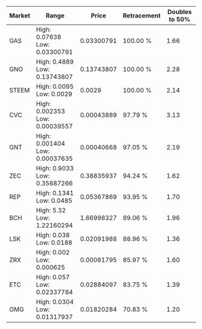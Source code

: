 | Market | Range | Price| Retracement | Doubles to 50% |
| --- | --- | --- | --- | --- |
| GAS | High: 0.07638<br />Low: 0.03300791 | 0.03300791 | 100.00 % | 1.66 |
| GNO | High: 0.4889<br />Low: 0.13743807 | 0.13743807 | 100.00 % | 2.28 |
| STEEM | High: 0.0095<br />Low: 0.0029 | 0.0029 | 100.00 % | 2.14 |
| CVC | High: 0.002353<br />Low: 0.00039557 | 0.00043889 | 97.79 % | 3.13 |
| GNT | High: 0.001404<br />Low: 0.00037635 | 0.00040668 | 97.05 % | 2.19 |
| ZEC | High: 0.9033<br />Low: 0.35687266 | 0.38835937 | 94.24 % | 1.62 |
| REP | High: 0.1341<br />Low: 0.0485 | 0.05367869 | 93.95 % | 1.70 |
| BCH | High: 5.32<br />Low: 1.22160294 | 1.66998327 | 89.06 % | 1.96 |
| LSK | High: 0.038<br />Low: 0.0188 | 0.02091988 | 88.96 % | 1.36 |
| ZRX | High: 0.002<br />Low: 0.000625 | 0.00081795 | 85.97 % | 1.60 |
| ETC | High: 0.057<br />Low: 0.02337784 | 0.02884097 | 83.75 % | 1.39 |
| OMG | High: 0.0304<br />Low: 0.01317937 | 0.01820284 | 70.83 % | 1.20 |
